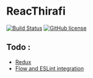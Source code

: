 # ReacThirafi
[![Build Status](https://travis-ci.org/iamn00b/reacthirafi.svg?branch=master)](https://travis-ci.org/iamn00b/reacthirafi)
[![GitHub license](https://img.shields.io/badge/license-BSD--2-blue.svg)](https://raw.githubusercontent.com/iamn00b/alternative-react-boilerplate/master/LICENSE)

## Todo :
- [Redux](https://github.com/reactjs/redux)
- [Flow and ESLint integration](https://www.npmjs.com/package/eslint-plugin-flowtype)